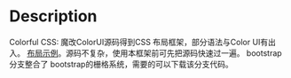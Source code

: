 # Description
Colorful CSS: 魔改ColorUI源码得到CSS 布局框架，部分语法与Color UI有出入。 [布局示例]( http://iss2016335550142.gitee.io/colorful-css)。源码不复杂，使用本框架前可先把源码快速过一遍。 bootstrap 分支整合了 bootstrap的栅格系统，需要的可以下载该分支代码。
